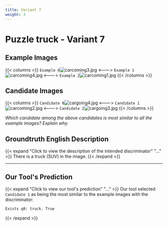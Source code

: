 ```yaml
---
title: Variant 7
weight: 3
---
```


# Puzzle truck - Variant 7

## Example Images
{{< columns >}}
`Example 0`![carcoming3.jpg](/natscene_data/images/carcoming3.jpg)
<--->
`Example 1`![carcoming4.jpg](/natscene_data/images/carcoming4.jpg)
<--->
`Example 2`![carcoming1.jpg](/natscene_data/images/carcoming1.jpg)
{{< /columns >}}

## Candidate Images
{{< columns >}}
`Candidate 0`![cargoing4.jpg](/natscene_data/images/cargoing4.jpg)
<--->
`Candidate 1`![carcoming2.jpg](/natscene_data/images/carcoming2.jpg)
<--->
`Candidate 2`![cargoing3.jpg](/natscene_data/images/cargoing3.jpg)
{{< /columns >}}

*Which candidate among the above candidates is most similar to all the example images? Explain why.*

## Groundtruth English Description

{{< expand "Click to view the description of the intended discriminator" "..." >}}
There is a truck (SUV) in the image.
{{< /expand >}}

---



## Our Tool's Prediction

{{< expand "Click to view our tool's prediction" "..." >}}
Our tool selected `Candidate 1` as being the most similar to the example images with the discriminator:
```plaintext
Exists q0: truck. True
```
{{< /expand >}}
